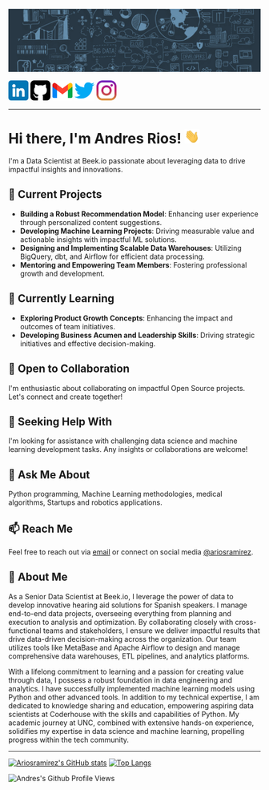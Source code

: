 <!-- Baner -->
![baner](images/github_background.jpg)

<!-- Social Media -->
<a href="https://www.linkedin.com/in/ariosramirez"><img src="https://github.com/ariosramirez/ariosramirez/blob/main/images/logos/linkedin.png" width="40" /></a>
<a href="https://github.com/ariosramirez"><img src="https://github.com/ariosramirez/ariosramirez/blob/main/images/logos/github-sign.png" width="40" /></a>
<a href="mailto:ariosramirez.data@gmail.com"><img src="https://github.com/ariosramirez/ariosramirez/blob/main/images/logos/gmail.png" width="40" /></a>
<a href="https://twitter.com/ariosramirez"><img src="https://github.com/ariosramirez/ariosramirez/blob/main/images/logos/twitter.png" width="40" /></a>
<a href="https://www.instagram.com/ariosramirez"><img src="https://github.com/ariosramirez/ariosramirez/blob/main/images/logos/instagram.png" width="40" /></a>


---

<!-- Who I am -->

# Hi there, I'm Andres Rios! <img src="https://raw.githubusercontent.com/ABSphreak/ABSphreak/master/gifs/Hi.gif" width="30px">

I'm a Data Scientist at Beek.io passionate about leveraging data to drive impactful insights and innovations.

## 🔧 Current Projects
- **Building a Robust Recommendation Model**: Enhancing user experience through personalized content suggestions.
- **Developing Machine Learning Projects**: Driving measurable value and actionable insights with impactful ML solutions.
- **Designing and Implementing Scalable Data Warehouses**: Utilizing BigQuery, dbt, and Airflow for efficient data processing.
- **Mentoring and Empowering Team Members**: Fostering professional growth and development.

## 🌱 Currently Learning
- **Exploring Product Growth Concepts**: Enhancing the impact and outcomes of team initiatives.
- **Developing Business Acumen and Leadership Skills**: Driving strategic initiatives and effective decision-making.

## 🤝 Open to Collaboration
I'm enthusiastic about collaborating on impactful Open Source projects. Let's connect and create together!

## 🤔 Seeking Help With
I'm looking for assistance with challenging data science and machine learning development tasks. Any insights or collaborations are welcome!

## 💬 Ask Me About
Python programming, Machine Learning methodologies, medical algorithms, Startups and robotics applications.

## 📫 Reach Me
Feel free to reach out via [email](mailto:ariosramirez.data@gmail.com) or connect on social media [@ariosramirez](https://www.x.com/ariosramirez).

## 🚀 About Me
As a Senior Data Scientist at Beek.io, I leverage the power of data to develop innovative hearing aid solutions for Spanish speakers. I manage end-to-end data projects, overseeing everything from planning and execution to analysis and optimization. By collaborating closely with cross-functional teams and stakeholders, I ensure we deliver impactful results that drive data-driven decision-making across the organization. Our team utilizes tools like MetaBase and Apache Airflow to design and manage comprehensive data warehouses, ETL pipelines, and analytics platforms.

With a lifelong commitment to learning and a passion for creating value through data, I possess a robust foundation in data engineering and analytics. I have successfully implemented machine learning models using Python and other advanced tools. In addition to my technical expertise, I am dedicated to knowledge sharing and education, empowering aspiring data scientists at Coderhouse with the skills and capabilities of Python. My academic journey at UNC, combined with extensive hands-on experience, solidifies my expertise in data science and machine learning, propelling progress within the tech community.

---

<link rel="stylesheet" href="https://cdn.jsdelivr.net/gh/devicons/devicon@v2.14.0/devicon.min.css">

[![Ariosramirez's GitHub stats](https://github-readme-stats.vercel.app/api?username=ariosramirez&count_private=true&theme=dark)](https://github.com/ariosramirez)
[![Top Langs](https://github-readme-stats.vercel.app/api/top-langs/?username=ariosramirez&count_private=true&theme=dark&exclude_repo=Meetup-pyspark-Optimus,Calidad_Educativa_Argentina,ciencia_datos_acamica_cordoba,ProyectoCoder)](https://github.com/ariosramirez?tab=repositories)

![Andres's Github Profile Views](https://komarev.com/ghpvc/?username=ariosramirez&color=blueviolet)  
<a href="https://github.com/jstrieb/github-stats">
